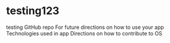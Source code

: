 # testing123
testing GitHub repo
For future directions on how to use your app
Technologies used in app
Directions on how to contribute to OS
